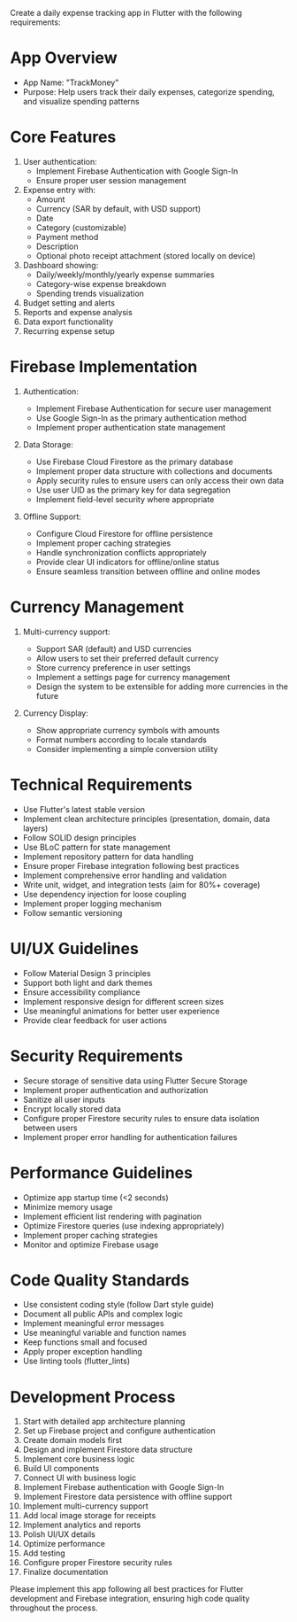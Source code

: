 Create a daily expense tracking app in Flutter with the following requirements:

# App Overview
- App Name: "TrackMoney"
- Purpose: Help users track their daily expenses, categorize spending, and visualize spending patterns

# Core Features
1. User authentication:
   - Implement Firebase Authentication with Google Sign-In
   - Ensure proper user session management
2. Expense entry with:
   - Amount
   - Currency (SAR by default, with USD support)
   - Date
   - Category (customizable)
   - Payment method
   - Description
   - Optional photo receipt attachment (stored locally on device)
3. Dashboard showing:
   - Daily/weekly/monthly/yearly expense summaries
   - Category-wise expense breakdown
   - Spending trends visualization
4. Budget setting and alerts
5. Reports and expense analysis
6. Data export functionality
7. Recurring expense setup

# Firebase Implementation
1. Authentication:
   - Implement Firebase Authentication for secure user management
   - Use Google Sign-In as the primary authentication method
   - Implement proper authentication state management

2. Data Storage:
   - Use Firebase Cloud Firestore as the primary database
   - Implement proper data structure with collections and documents
   - Apply security rules to ensure users can only access their own data
   - Use user UID as the primary key for data segregation
   - Implement field-level security where appropriate

3. Offline Support:
   - Configure Cloud Firestore for offline persistence
   - Implement proper caching strategies
   - Handle synchronization conflicts appropriately
   - Provide clear UI indicators for offline/online status
   - Ensure seamless transition between offline and online modes

# Currency Management
1. Multi-currency support:
   - Support SAR (default) and USD currencies
   - Allow users to set their preferred default currency
   - Store currency preference in user settings
   - Implement a settings page for currency management
   - Design the system to be extensible for adding more currencies in the future

2. Currency Display:
   - Show appropriate currency symbols with amounts
   - Format numbers according to locale standards
   - Consider implementing a simple conversion utility

# Technical Requirements
- Use Flutter's latest stable version
- Implement clean architecture principles (presentation, domain, data layers)
- Follow SOLID design principles
- Use BLoC pattern for state management
- Implement repository pattern for data handling
- Ensure proper Firebase integration following best practices
- Implement comprehensive error handling and validation
- Write unit, widget, and integration tests (aim for 80%+ coverage)
- Use dependency injection for loose coupling
- Implement proper logging mechanism
- Follow semantic versioning

# UI/UX Guidelines
- Follow Material Design 3 principles
- Support both light and dark themes
- Ensure accessibility compliance
- Implement responsive design for different screen sizes
- Use meaningful animations for better user experience
- Provide clear feedback for user actions

# Security Requirements
- Secure storage of sensitive data using Flutter Secure Storage
- Implement proper authentication and authorization
- Sanitize all user inputs
- Encrypt locally stored data
- Configure proper Firestore security rules to ensure data isolation between users
- Implement proper error handling for authentication failures

# Performance Guidelines
- Optimize app startup time (<2 seconds)
- Minimize memory usage
- Implement efficient list rendering with pagination
- Optimize Firestore queries (use indexing appropriately)
- Implement proper caching strategies
- Monitor and optimize Firebase usage

# Code Quality Standards
- Use consistent coding style (follow Dart style guide)
- Document all public APIs and complex logic
- Implement meaningful error messages
- Use meaningful variable and function names
- Keep functions small and focused
- Apply proper exception handling
- Use linting tools (flutter_lints)

# Development Process
1. Start with detailed app architecture planning
2. Set up Firebase project and configure authentication
3. Create domain models first
4. Design and implement Firestore data structure
5. Implement core business logic
6. Build UI components
7. Connect UI with business logic
8. Implement Firebase authentication with Google Sign-In
9. Implement Firestore data persistence with offline support
10. Implement multi-currency support
11. Add local image storage for receipts
12. Implement analytics and reports
13. Polish UI/UX details
14. Optimize performance
15. Add testing
16. Configure proper Firestore security rules
17. Finalize documentation

Please implement this app following all best practices for Flutter development and Firebase integration, ensuring high code quality throughout the process.